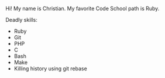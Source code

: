 Hi! My name is Christian.
My favorite Code School path is Ruby.

Deadly skills:
* Ruby
* Git
* PHP
* C
* Bash
* Make
* Killing history using git rebase
